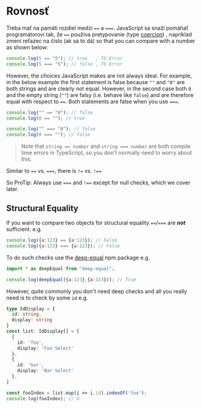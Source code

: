 # Rovnosť

Treba  mať na pamäti rozdiel medzi `==` a `===`.  JavaScript sa snaží pomáhať programátorovi tak, že `==` používa pretypovanie  \(type  [coercion](https://beta.chesstempo.com/chess-tactics/)\) , napríklad zmení reťazec na číslo \(ak sa to dá\) so that you can compare with a number as shown below:

```javascript
console.log(5 == "5"); // true   , TS Error
console.log(5 === "5"); // false , TS Error
```

However, the choices JavaScript makes are not always ideal. For example, in the below example the first statement is false because `""` and `"0"` are both strings and are clearly not equal. However, in the second case both `0` and the empty string \(`""`\) are falsy \(i.e. behave like `false`\) and are therefore equal with respect to `==`. Both statements are false when you use `===`.

```javascript
console.log("" == "0"); // false
console.log(0 == ""); // true

console.log("" === "0"); // false
console.log(0 === ""); // false
```

> Note that `string == number` and `string === number` are both compile time errors in TypeScript, so you don't normally need to worry about this.

Similar to `==` vs. `===`, there is `!=` vs. `!==`

So ProTip: Always use `===` and `!==` except for null checks, which we cover later.

## Structural Equality

If you want to compare two objects for structural equality `==`/`===` are _**not**_ sufficient. e.g.

```javascript
console.log({a:123} == {a:123}); // False
console.log({a:123} === {a:123}); // False
```

To do such checks use the [deep-equal](https://www.npmjs.com/package/deep-equal) npm package e.g.

```javascript
import * as deepEqual from "deep-equal";

console.log(deepEqual({a:123},{a:123})); // True
```

However, quite commonly you don't need deep checks and all you really need is to check by some `id` e.g.

```typescript
type IdDisplay = {
  id: string,
  display: string
}
const list: IdDisplay[] = [
  {
    id: 'foo',
    display: 'Foo Select'
  },
  {
    id: 'bar',
    display: 'Bar Select'
  },
]

const fooIndex = list.map(i => i.id).indexOf('foo');
console.log(fooIndex); // 0
```


